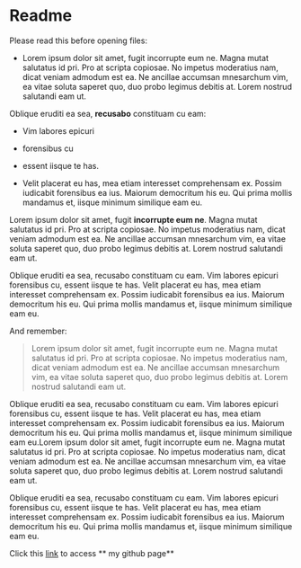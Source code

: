 # Readme 

Please read this before opening files:


* Lorem ipsum dolor sit amet, fugit incorrupte eum ne. Magna mutat salutatus id pri. Pro at scripta copiosae. No impetus moderatius nam, dicat veniam admodum est ea. Ne ancillae accumsan mnesarchum vim, ea vitae soluta saperet quo, duo probo legimus debitis at. Lorem nostrud salutandi eam ut.

Oblique eruditi ea sea, **recusabo** constituam cu eam:
 * Vim labores epicuri 
 * forensibus cu
 * essent iisque te has.

* Velit placerat eu has, mea etiam interesset comprehensam ex. Possim iudicabit forensibus ea ius. Maiorum democritum his eu. Qui prima mollis mandamus et, iisque minimum similique eam eu.

Lorem ipsum dolor sit amet, fugit **incorrupte eum ne**. Magna mutat salutatus id pri. Pro at scripta copiosae. No impetus moderatius nam, dicat veniam admodum est ea. Ne ancillae accumsan mnesarchum vim, ea vitae soluta saperet quo, duo probo legimus debitis at. Lorem nostrud salutandi eam ut.

Oblique eruditi ea sea, recusabo constituam cu eam. Vim labores epicuri forensibus cu, essent iisque te has. Velit placerat eu has, mea etiam interesset comprehensam ex. Possim iudicabit forensibus ea ius. Maiorum democritum his eu. Qui prima mollis mandamus et, iisque minimum similique eam eu.


And remember:

>Lorem ipsum dolor sit amet, fugit incorrupte eum ne. Magna mutat salutatus id pri. Pro at scripta copiosae. No impetus moderatius nam, dicat veniam admodum est ea. Ne ancillae accumsan mnesarchum vim, ea vitae soluta saperet quo, duo probo legimus debitis at. Lorem nostrud salutandi eam ut.

Oblique eruditi ea sea, recusabo constituam cu eam. Vim labores epicuri forensibus cu, essent iisque te has. Velit placerat eu has, mea etiam interesset comprehensam ex. Possim iudicabit forensibus ea ius. Maiorum democritum his eu. Qui prima mollis mandamus et, iisque minimum similique eam eu.Lorem ipsum dolor sit amet, fugit incorrupte eum ne. Magna mutat salutatus id pri. Pro at scripta copiosae. No impetus moderatius nam, dicat veniam admodum est ea. Ne ancillae accumsan mnesarchum vim, ea vitae soluta saperet quo, duo probo legimus debitis at. Lorem nostrud salutandi eam ut.

Oblique eruditi ea sea, recusabo constituam cu eam. Vim labores epicuri forensibus cu, essent iisque te has. Velit placerat eu has, mea etiam interesset comprehensam ex. Possim iudicabit forensibus ea ius. Maiorum democritum his eu. Qui prima mollis mandamus et, iisque minimum similique eam eu.


Click this [link](https://github.com/GabrielaOliveirabpt) to access ** my github page**
